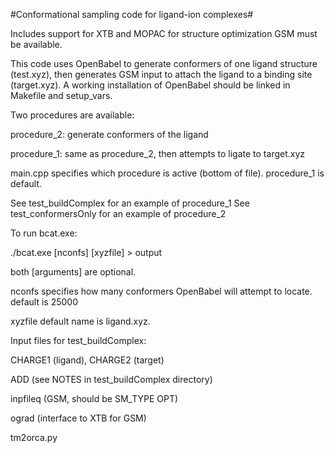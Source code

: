 #Conformational sampling code for ligand-ion complexes#

Includes support for XTB and MOPAC for structure optimization
GSM must be available.


This code uses OpenBabel to generate conformers of one ligand structure (test.xyz), 
then generates GSM input to attach the ligand to a binding site (target.xyz).
A working installation of OpenBabel should be linked in Makefile and setup_vars.


Two procedures are available:

  procedure_2: generate conformers of the ligand

  procedure_1: same as procedure_2, then attempts to ligate to target.xyz

main.cpp specifies which procedure is active (bottom of file). procedure_1 is default.

See test_buildComplex for an example of procedure_1
See test_conformersOnly for an example of procedure_2


To run bcat.exe:

./bcat.exe [nconfs] [xyzfile] > output

both [arguments] are optional. 

nconfs specifies how many conformers OpenBabel will attempt to locate. default is 25000

xyzfile default name is ligand.xyz.


Input files for test_buildComplex:

CHARGE1 (ligand), CHARGE2 (target)

ADD (see NOTES in test_buildComplex directory)

inpfileq (GSM, should be SM_TYPE OPT)

ograd (interface to XTB for GSM)

tm2orca.py 

